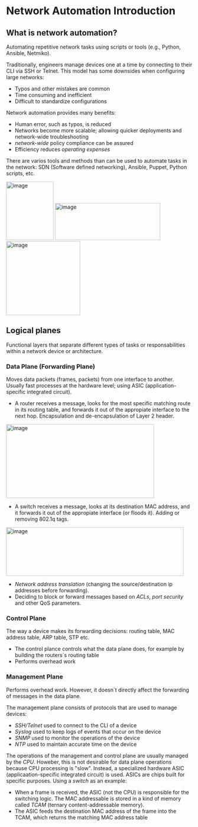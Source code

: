 # Network Automation Introduction 

## What is network automation?
Automating repetitive network tasks using scripts or tools (e.g., Python, Ansible, Netmiko).

Traditionally, engineers manage devices one at a time by connecting to their CLI via SSH or Telnet. This model has some downsides when configuring large networks:

- Typos and other mistakes are common
- Time consuming and inefficient
- Difficult to standardize configurations

Network automation provides many benefits:

- Human error, such as typos, is reduced
- Networks become more scalable; allowing quicker deployments and network-wide troubleshooting
- *network-wide* policy compliance can be assured
- Efficiency reduces *operating expenses*

There are varios tools and methods than can be used to automate tasks in the network: SDN (Software defined networking), Ansible, Puppet, Python scripts, etc.

<img width="128" height="158" alt="image" src="https://github.com/user-attachments/assets/40a41d3b-1bd4-4b4e-91bb-38c2b4ec0134" />


<img width="285" height="100" alt="image" src="https://github.com/user-attachments/assets/d48dfb1d-49dd-4d11-ae7f-4b8b9bb72303" />


<img width="200" height="200" alt="image" src="https://github.com/user-attachments/assets/990eb809-48d6-445d-8849-9646e906b0ec" />


## Logical planes

Functional layers that separate different types of tasks or responsabilities within a network device or architecture.

### Data Plane (Forwarding Plane)

Moves data packets (frames, packets) from one interface to another. Usually fast processes at the hardware level; using ASIC (application-specific integrated circuit).

- A router receives a message, looks for the most specific matching route in its routing table, and forwards it out of the appropiate interface to the next hop. Encapsulation and de-encapsulation of Layer 2 header. 

<img width="400" height="200" alt="image" src="https://github.com/user-attachments/assets/2f0cea85-1e38-4596-9a37-b0985a40b9e6" />

- A switch receives a message, looks at its destination MAC address, and it forwards it out of the appropiate interface (or floods it). Adding or removing 802.1q tags.

<img width="480" height="131" alt="image" src="https://github.com/user-attachments/assets/1558e418-0e9d-4e8e-8990-4fb4e6b7354a" />

- *Network address translation* (changing the source/destination ip addresses before forwarding).
- Deciding to block or forward messages based on *ACLs*, *port security* and other QoS parameters.

### Control Plane 

The way a device makes its forwarding decisions: routing table, MAC address table, ARP table, STP etc.

- The control plance controls what the data plane does, for example by building the routers´s routing table
- Performs overhead work

### Management Plane

Performs overhead work. However, it doesn´t directly affect the forwarding of messages in the data plane.

The management plane consists of protocols that are used to manage devices:

- *SSH/Telnet* used to connect to the CLI of a device
- *Syslog* used to keep logs of events that occur on the device
- *SNMP* used to monitor the operations of the device
- *NTP* used to maintain accurate time on the device

The operations of the management and control plane are usually managed by the *CPU*. Howeber, this is not desirable for data plane operations because CPU processing is "slow".
Instead, a specialized hardware ASIC (applicaation-specific integrated circuit) is used. ASICs are chips built for specific purposes. Using a *switch* as an example:

- When a frame is received, the ASIC (not the CPU) is responsible for the switching logic. The MAC addressable is stored in a kind of memory called *TCAM* (ternary content-addressable memory).
- The ASIC feeds the destination MAC address of the frame into the TCAM, which returns the matching MAC address table 










